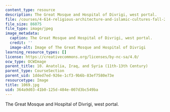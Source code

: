 ```yaml
---
content_type: resource
description: The Great Mosque and Hospital of Divrigi, west portal.
file: /courses/4-614-religious-architecture-and-islamic-cultures-fall-2002/364a9d0341b0125d484e007d3bc549ba_1069.jpg
file_size: 86075
file_type: image/jpeg
image_metadata:
  caption: The Great Mosque and Hospital of Divrigi, west portal.
  credit: ''
  image-alt: Image of The Great Mosque and Hospital of Divrigi
learning_resource_types: []
license: https://creativecommons.org/licenses/by-nc-sa/4.0/
ocw_type: OCWImage
parent_title: 10. Anatolia, Iraq, and Syria (11th-13th Century)
parent_type: CourseSection
parent_uid: 1dded7ed-926e-1cf3-9b6b-83ef7580e73e
resourcetype: Image
title: 1069.jpg
uid: 364a9d03-41b0-125d-484e-007d3bc549ba
---
```

The Great Mosque and Hospital of Divrigi, west portal.